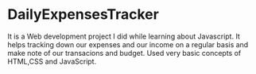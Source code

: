 # DailyExpensesTracker
It is a Web development project I did while learning about Javascript. It helps tracking down our expenses and our income on a regular basis and make note of our transacions and budget. Used very basic concepts of HTML,CSS and JavaScript.
